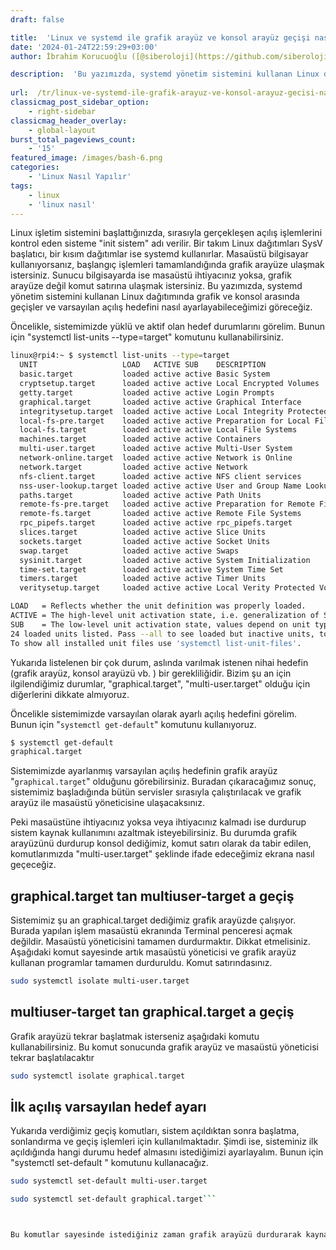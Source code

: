 ```yaml
---
draft: false

title:  'Linux ve systemd ile grafik arayüz ve konsol arayüz geçişi nasıl yapılır?'
date: '2024-01-24T22:59:29+03:00'
author: İbrahim Korucuoğlu ([@siberoloji](https://github.com/siberoloji))

description:  'Bu yazımızda, systemd yönetim sistemini kullanan Linux dağıtımında grafik ve konsol arasında geçişler ve varsayılan açılış hedefini nasıl ayarlayabileceğimizi göreceğiz.' 
 
url:  /tr/linux-ve-systemd-ile-grafik-arayuz-ve-konsol-arayuz-gecisi-nasil-yapilir/
classicmag_post_sidebar_option:
    - right-sidebar
classicmag_header_overlay:
    - global-layout
burst_total_pageviews_count:
    - '15'
featured_image: /images/bash-6.png
categories:
    - 'Linux Nasıl Yapılır'
tags:
    - linux
    - 'linux nasıl'
---
```



Linux işletim sistemini başlattığınızda, sırasıyla gerçekleşen açılış işlemlerini kontrol eden sisteme "init sistem" adı verilir. Bir takım Linux dağıtımları SysV başlatıcı, bir kısım dağıtımlar ise systemd kullanırlar. Masaüstü bilgisayar kullanıyorsanız, başlangıç işlemleri tamamlandığında grafik arayüze ulaşmak istersiniz. Sunucu bilgisayarda ise masaüstü ihtiyacınız yoksa, grafik arayüze değil komut satırına ulaşmak istersiniz. Bu yazımızda, systemd yönetim sistemini kullanan Linux dağıtımında grafik ve konsol arasında geçişler ve varsayılan açılış hedefini nasıl ayarlayabileceğimizi göreceğiz.



Öncelikle, sistemimizde yüklü ve aktif olan hedef durumlarını görelim. Bunun için "systemctl list-units --type=target" komutunu kullanabilirsiniz.


```bash
linux@rpi4:~ $ systemctl list-units --type=target
  UNIT                   LOAD   ACTIVE SUB    DESCRIPTION                        
  basic.target           loaded active active Basic System
  cryptsetup.target      loaded active active Local Encrypted Volumes
  getty.target           loaded active active Login Prompts
  graphical.target       loaded active active Graphical Interface
  integritysetup.target  loaded active active Local Integrity Protected Volumes
  local-fs-pre.target    loaded active active Preparation for Local File Systems
  local-fs.target        loaded active active Local File Systems
  machines.target        loaded active active Containers
  multi-user.target      loaded active active Multi-User System
  network-online.target  loaded active active Network is Online
  network.target         loaded active active Network
  nfs-client.target      loaded active active NFS client services
  nss-user-lookup.target loaded active active User and Group Name Lookups
  paths.target           loaded active active Path Units
  remote-fs-pre.target   loaded active active Preparation for Remote File Systems
  remote-fs.target       loaded active active Remote File Systems
  rpc_pipefs.target      loaded active active rpc_pipefs.target
  slices.target          loaded active active Slice Units
  sockets.target         loaded active active Socket Units
  swap.target            loaded active active Swaps
  sysinit.target         loaded active active System Initialization
  time-set.target        loaded active active System Time Set
  timers.target          loaded active active Timer Units
  veritysetup.target     loaded active active Local Verity Protected Volumes

LOAD   = Reflects whether the unit definition was properly loaded.
ACTIVE = The high-level unit activation state, i.e. generalization of SUB.
SUB    = The low-level unit activation state, values depend on unit type.
24 loaded units listed. Pass --all to see loaded but inactive units, too.
To show all installed unit files use 'systemctl list-unit-files'.
```



Yukarıda listelenen bir çok durum, aslında varılmak istenen nihai hedefin (grafik arayüz, konsol arayüzü vb. ) bir gerekliliğidir. Bizim şu an için ilgilendiğimiz durumlar, "graphical.target", "multi-user.target" olduğu için diğerlerini dikkate almıyoruz.



Öncelikle sistemimizde varsayılan olarak ayarlı açılış hedefini görelim. Bunun için "`systemctl get-default`" komutunu kullanıyoruz.


```bash
$ systemctl get-default 
graphical.target
```



Sistemimizde ayarlanmış varsayılan açılış hedefinin grafik arayüz "`graphical.target`" olduğunu görebilirsiniz. Buradan çıkaracağımız sonuç, sistemimiz başladığında bütün servisler sırasıyla çalıştırılacak ve grafik arayüz ile masaüstü yöneticisine ulaşacaksınız. 



Peki masaüstüne ihtiyacınız yoksa veya ihtiyacınız kalmadı ise durdurup sistem kaynak kullanımını azaltmak isteyebilirsiniz. Bu durumda grafik arayüzünü durdurup konsol dediğimiz, komut satırı olarak da tabir edilen, komutlarımızda "multi-user.target" şeklinde ifade edeceğimiz ekrana nasıl geçeceğiz.



## graphical.target tan multiuser-target a geçiş



Sistemimiz şu an graphical.target dediğimiz grafik arayüzde çalışıyor.  Burada yapılan işlem masaüstü ekranında Terminal penceresi açmak değildir. Masaüstü yöneticisini tamamen durdurmaktır. Dikkat etmelisiniz. Aşağıdaki komut sayesinde artık masaüstü yöneticisi ve grafik arayüz kullanan programlar tamamen durduruldu. Komut satırındasınız. 


```bash
sudo systemctl isolate multi-user.target
```



## multiuser-target tan graphical.target a geçiş



Grafik arayüzü tekrar başlatmak isterseniz aşağıdaki komutu kullanabilirsiniz. Bu komut sonucunda grafik arayüz ve masaüstü yöneticisi tekrar başlatılacaktır


```bash
sudo systemctl isolate graphical.target
```



## İlk açılış varsayılan hedef ayarı



Yukarıda verdiğimiz geçiş komutları, sistem açıldıktan sonra başlatma, sonlandırma ve geçiş işlemleri için kullanılmaktadır. Şimdi ise, sisteminiz ilk açıldığında hangi durumu hedef almasını istediğimizi ayarlayalım. Bunun için "systemctl set-default " komutunu kullanacağız.


```bash
sudo systemctl set-default multi-user.target
```


```bash
sudo systemctl set-default graphical.target```



Bu komutlar sayesinde istediğiniz zaman grafik arayüzü durdurarak kaynak kullanımını azaltabilir, ihtiyacınız olduğunda birbirleri arasında geçiş yapabilirsiniz.
